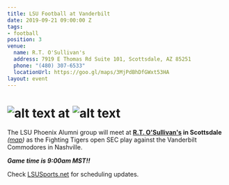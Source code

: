 ```yaml
---
title: LSU Football at Vanderbilt
date: 2019-09-21 09:00:00 Z
tags:
- football
position: 3
venue:
  name: R.T. O'Sullivan's
  address: 7919 E Thomas Rd Suite 101, Scottsdale, AZ 85251
  phone: "(480) 307-6533"
  locationUrl: https://goo.gl/maps/3MjPdBhDfGWxt53HA
layout: event
---
```


# ![alt text](https://lsu-phoenix-alumni.github.io/assets/img/LSUTigers.png "LSU Fighting Tigers") at ![alt text](https://lsu-phoenix-alumni.github.io/assets/img/VandyCommodores.png "Vanderbilt Commodores")

The LSU Phoenix Alumni group will meet at **[R.T. O'Sullivan's](https://scottsdale.rtosullivans.com/ "RTO Scottsdale website") in Scottsdale**  *([map](https://goo.gl/maps/3MjPdBhDfGWxt53HA "Google Maps: RTO Scottsdale"))* as the Fighting Tigers open SEC play against the Vanderbilt Commodores in Nashville.  

***Game time is 9:00am MST!!*** 

Check [LSUSports.net](http://www.lsusports.net/SportSelect.dbml?SPID=2164&SPSID=27811&DB_OEM_ID=5200&_ga=2.61742444.1994479276.1565745145-1475237789.1565745143) for scheduling updates.